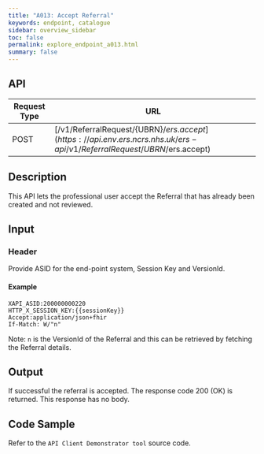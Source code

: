 ```yaml
---
title: "A013: Accept Referral"
keywords: endpoint, catalogue
sidebar: overview_sidebar
toc: false
permalink: explore_endpoint_a013.html
summary: false
---
```


## API

| Request Type | URL |
| -------------| --- |
| POST | [/v1/ReferralRequest/{UBRN}/$ers.accept](https://api.{env}.ers.ncrs.nhs.uk/ers-api/v1/ReferralRequest/{UBRN}/$ers.accept)

## Description
This API lets the professional user accept the Referral that has already been created and not reviewed.

## Input

### Header
Provide ASID for the end-point system, Session Key and VersionId.

#### Example
```http
XAPI_ASID:200000000220
HTTP_X_SESSION_KEY:{{sessionKey}}
Accept:application/json+fhir
If-Match: W/"n"
```

Note: `n` is the VersionId of the Referral and this can be retrieved by fetching the Referral details.

## Output
If successful the referral is accepted. The response code 200 (OK) is returned. This response has no body.

## Code Sample
Refer to the `API Client Demonstrator tool` source code.
